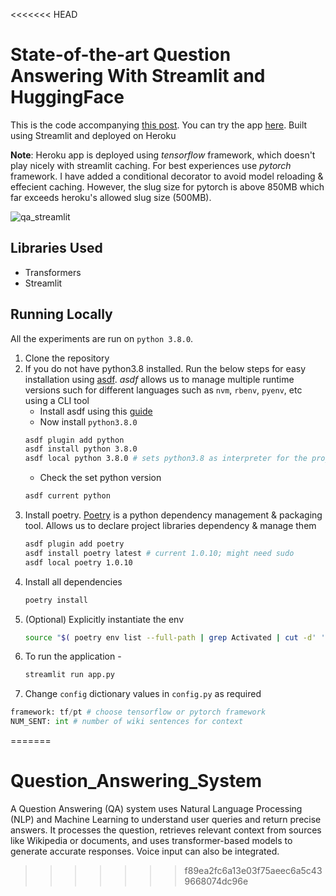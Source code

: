 <<<<<<< HEAD
# State-of-the-art Question Answering With Streamlit and HuggingFace

This is the code accompanying [this post](https://www.mihaileric.com/posts/state-of-the-art-question-answering-streamlit-huggingface/). You can try the app [here](https://wikipedia-transformers-qa.herokuapp.com/). Built using Streamlit and deployed on Heroku

**Note**: Heroku app is deployed using *tensorflow* framework, which doesn't play nicely with streamlit caching. For best experiences use *pytorch* framework. I have added a conditional decorator to avoid model reloading & effecient caching. However, the slug size for pytorch is above 850MB which far exceeds heroku's allowed slug size (500MB).

![qa_streamlit](resources/qa_streamlit.gif)

## Libraries Used
* Transformers
* Streamlit

## Running Locally
All the experiments are run on `python 3.8.0`.

1. Clone the repository
2. If you do not have python3.8 installed. Run the below steps for easy installation using [asdf](https://asdf-vm.com/). *asdf* allows us to manage multiple runtime versions such for different languages such as `nvm`, `rbenv`, `pyenv`, etc using a CLI tool
	* Install asdf using this [guide](https://asdf-vm.com/#/core-manage-asdf-vm?id=install)
	* Now install `python3.8.0`
	```bash
	asdf plugin add python
	asdf install python 3.8.0
	asdf local python 3.8.0	# sets python3.8 as interpreter for the project
	```
	* Check the set python version
	```bash
	asdf current python
	```
3. Install poetry. [Poetry](https://python-poetry.org/docs/) is a python dependency management & packaging tool. Allows us to declare project libraries dependency & manage them
	```bash
	asdf plugin add poetry
	asdf install poetry latest # current 1.0.10; might need sudo
	asdf local poetry 1.0.10
	```
4. Install all dependencies
	```bash
	poetry install
	```
5. (Optional) Explicitly instantiate the env
    ```bash
    source "$( poetry env list --full-path | grep Activated | cut -d' ' -f1 )/bin/activate"
    ```
6. To run the application -
    ```bash
    streamlit run app.py
    ```
7. Change `config` dictionary values in `config.py` as required
```python
framework: tf/pt # choose tensorflow or pytorch framework
NUM_SENT: int # number of wiki sentences for context
```
=======
# Question_Answering_System
A Question Answering (QA) system uses Natural Language Processing (NLP) and Machine Learning to understand user queries and return precise answers. It processes the question, retrieves relevant context from sources like Wikipedia or documents, and uses transformer-based models to generate accurate responses. Voice input can also be integrated.
>>>>>>> f89ea2fc6a13e03f75aeec6a5c439668074dc96e
